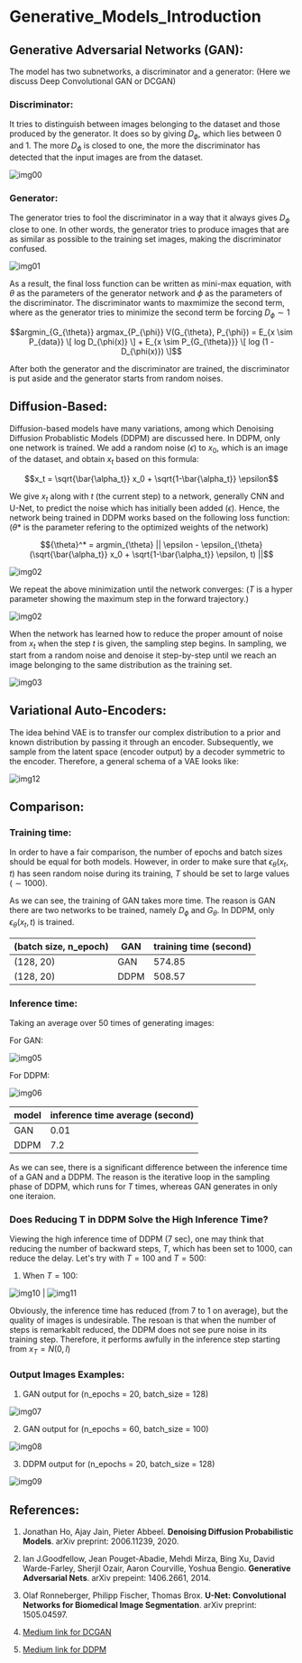 # Generative_Models_Introduction

## Generative Adversarial Networks (GAN): 

The model has two subnetworks, a discriminator and a generator: (Here we discuss Deep Convolutional GAN or DCGAN)

### Discriminator: 

It tries to distinguish between images belonging to the dataset and those produced by the generator. It does so by giving $D_\phi$, which lies between 0 and 1. The more $D_\phi$ is closed to one, the more the discriminator has detected that the input images are from the dataset. 

![img00](./images/c5.JPG)

### Generator: 

The generator tries to fool the discriminator in a way that it always gives $D_\phi$ close to one. In other words, the generator tries to produce images that are as similar as possible to the training set images, making the discriminator confused.

![img01](./images/c6.JPG)


As a result, the final loss function can be written as mini-max equation, with $\theta$ as the parameters of the generator network and $\phi$ as the parameters of the discriminator. The discriminator wants to maxmimize the second term, where as the generator tries to minimize the second term be forcing $D_{\phi} \sim 1$

$$argmin_{G_{\theta}} argmax_{P_{\phi}} V(G_{\theta}, P_{\phi}) = E_{x \sim P_{data}} \[ log D_{\phi(x)} \] + E_{x \sim P_{G_{\theta}}} \[ log (1 - D_{\phi(x)}) \]$$

After both the generator and the discriminator are trained, the discriminator is put aside and the generator starts from random noises. 

## Diffusion-Based: 

Diffusion-based models have many variations, among which Denoising Diffusion Probablistic Models (DDPM) are discussed here. In DDPM, only one network is trained. We add a random noise ($\epsilon$) to $x_0$, which is an image of the dataset, and obtain $x_t$ based on this formula:

$$x_t = \sqrt{\bar{\alpha_t}} x_0 + \sqrt{1-\bar{\alpha_t}} \epsilon$$

We give $x_t$ along with $t$ (the current step) to a network, generally CNN and U-Net, to predict the noise which has initially been added ($\epsilon$). Hence, the network being trained in DDPM works based on the following loss function: ($\theta*$ is the parameter refering to the optimized weights of the network)


$${\theta}^* = argmin_{\theta} || \epsilon - \epsilon_{\theta}(\sqrt{\bar{\alpha_t}} x_0 + \sqrt{1-\bar{\alpha_t}} \epsilon, t) ||$$

![img02](./images/c7.JPG)

We repeat the above minimization until the network converges: ($T$ is a hyper parameter showing the maximum step in the forward trajectory.)

![img02](./images/c1.JPG)

When the network has learned how to reduce the proper amount of noise from $x_t$ when the step $t$ is given, the sampling step begins. In sampling, we start from a random noise and denoise it step-by-step until we reach an image belonging to the same distribution as the training set.

![img03](./images/c2.JPG)

## Variational Auto-Encoders: 

The idea behind VAE is to transfer our complex distribution to a prior and known distribution by passing it through an encoder. Subsequently, we sample from the latent space (encoder output) by a decoder symmetric to the encoder. Therefore, a general schema of a VAE looks like:

![img12](./images/vae_1_1.png)


## Comparison: 

### Training time: 

In order to have a fair comparison, the number of epochs and batch sizes should be equal for both models. However, in order to make sure that $\epsilon_{\theta}(x_t, t)$ has seen random noise during its training, $T$ should be set to large values ($\sim 1000$). 

As we can see, the training of GAN takes more time. The reason is GAN there are two networks to be trained, namely $D_{\phi}$ and $G_{\theta}$. In DDPM, only $\epsilon_{\theta}(x_t, t)$ is trained.

| (batch size, n_epoch) | GAN | training time (second) |
| --- | --- | --- |
| (128, 20) | GAN | 574.85 |
| (128, 20) |  DDPM | 508.57 |


### Inference time: 

Taking an average over 50 times of generating images: 

For GAN:

![img05](./images/c4.JPG)

For DDPM: 

![img06](./images/c3.JPG)

| model | inference time average (second) |
| --- | --- |
| GAN | 0.01 |
| DDPM | 7.2 |

As we can see, there is a significant difference between the inference time of a GAN and a DDPM. The reason is the iterative loop in the sampling phase of DDPM, which runs for $T$ times, whereas GAN generates in only one iteraion.


### Does Reducing T in DDPM Solve the High Inference Time?

Viewing the high inference time of DDPM (7 sec), one may think that reducing the number of backward steps, $T$, which has been set to 1000, can reduce the delay. Let's try with $T = 100$ and $T = 500$:

1. When $T = 100$:

![img10](./images/T_100_exe_time.JPG) | ![img11](./images/T_100.JPG)

Obviously, the inference time has reduced (from 7 to 1 on average), but the quality of images is undesirable. The resoan is that when the number of steps is remarkablt reduced, the DDPM does not see pure noise in its training step. Therefore, it performs awfully in the inference step starting from $x_T = N(0, I)$ 

### Output Images Examples: 

1. GAN output for (n_epochs = 20, batch_size = 128)

![img07](./images/c9.JPG)

2. GAN output for (n_epochs = 60, batch_size = 100)

![img08](./images/c8.JPG)

3. DDPM output for (n_epochs = 20, batch_size = 128)

![img09](./images/c10.JPG)


## References: 

1. Jonathan Ho, Ajay Jain, Pieter Abbeel. $\textbf{Denoising Diffusion Probabilistic Models}$. arXiv preprint: 2006.11239, 2020.

2. Ian J.Goodfellow, Jean Pouget-Abadie, Mehdi Mirza, Bing Xu, David Warde-Farley, Sherjil Ozair, Aaron Courville, Yoshua Bengio. $\textbf{Generative Adversarial Nets}$. arXiv prepeint: 1406.2661, 2014.

3. Olaf Ronneberger, Philipp Fischer, Thomas Brox. $\textbf{U-Net: Convolutional Networks for Biomedical Image Segmentation}$. arXiv preprint: 1505.04597.

4. [Medium link for DCGAN](https://towardsdatascience.com/image-generation-in-10-minutes-with-generative-adversarial-networks-c2afc56bfa3b)

5. [Medium link for DDPM](https://medium.com/mlearning-ai/enerating-images-with-ddpms-a-pytorch-implementation-cef5a2ba8cb1)  


